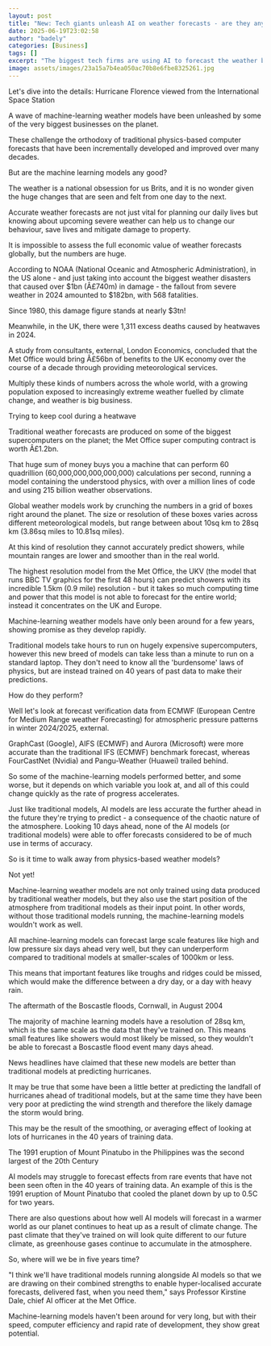 ```yaml
---
layout: post
title: "New: Tech giants unleash AI on weather forecasts - are they any good?"
date: 2025-06-19T23:02:58
author: "badely"
categories: [Business]
tags: []
excerpt: "The biggest tech firms are using AI to forecast the weather but is that better than existing models?"
image: assets/images/23a15a7b4ea050ac70b8e6fbe8325261.jpg
---
```


Let's dive into the details: Hurricane Florence viewed from the International Space Station

A wave of machine-learning weather models have been unleashed by some of the very biggest businesses on the planet.

These challenge the orthodoxy of traditional physics-based computer forecasts that have been incrementally developed and improved over many decades. 

But are the machine learning models any good? 

The weather is a national obsession for us Brits, and it is no wonder given the huge changes that are seen and felt from one day to the next.

Accurate weather forecasts are not just vital for planning our daily lives but knowing about upcoming severe weather can help us to change our behaviour, save lives and mitigate damage to property.

It is impossible to assess the full economic value of weather forecasts globally, but the numbers are huge. 

According to NOAA (National Oceanic and Atmospheric Administration), in the US alone - and just taking into account the biggest weather disasters that caused over $1bn (Â£740m) in damage - the fallout from severe weather in 2024 amounted to $182bn, with 568 fatalities.

Since 1980, this damage figure stands at nearly $3tn! 

Meanwhile, in the UK, there were 1,311 excess deaths caused by heatwaves in 2024.

A study from consultants, external, London Economics, concluded that the Met Office would bring Â£56bn of benefits to the UK economy over the course of a decade through providing meteorological services. 

Multiply these kinds of numbers across the whole world, with a growing population exposed to increasingly extreme weather fuelled by climate change, and weather is big business.

Trying to keep cool during a heatwave

Traditional weather forecasts are produced on some of the biggest supercomputers on the planet; the Met Office super computing contract is worth Â£1.2bn. 

That huge sum of money buys you a machine that can perform 60 quadrillion (60,000,000,000,000,000) calculations per second, running a model containing the understood physics, with over a million lines of code and using 215 billion weather observations. 

Global weather models work by crunching the numbers in a grid of boxes right around the planet. The size or resolution of these boxes varies across different meteorological models, but range between about 10sq km to 28sq km (3.86sq miles to 10.81sq miles).

At this kind of resolution they cannot accurately predict showers, while mountain ranges are lower and smoother than in the real world. 

The highest resolution model from the Met Office, the UKV (the model that runs BBC TV graphics for the first 48 hours) can predict showers with its incredible 1.5km (0.9 mile) resolution - but it takes so much computing time and power that this model is not able to forecast for the entire world; instead it concentrates on the UK and Europe.

Machine-learning weather models have only been around for a few years, showing promise as they develop rapidly. 

Traditional models take hours to run on hugely expensive supercomputers, however this new breed of models can take less than a minute to run on a standard laptop. They don't need to know all the 'burdensome'  laws of physics, but are instead trained on 40 years of past data to make their predictions.

How do they perform? 

Well let's look at forecast verification data from ECMWF (European Centre for Medium Range weather Forecasting) for atmospheric pressure patterns in winter 2024/2025, external.

GraphCast (Google), AIFS (ECMWF) and Aurora (Microsoft) were more accurate than the traditional IFS (ECMWF) benchmark forecast, whereas FourCastNet (Nvidia) and Pangu-Weather (Huawei) trailed behind.

So some of the machine-learning models performed better, and some worse, but it depends on which variable you look at, and all of this could change quickly as the rate of progress accelerates. 

Just like traditional models, AI models are less accurate the further ahead in the future they're trying to predict - a consequence of the chaotic nature of the atmosphere. Looking 10 days ahead, none of the AI models (or traditional models) were able to offer forecasts considered to be of much use in terms of accuracy.    

So is it time to walk away from physics-based weather models? 

Not yet! 

Machine-learning weather models are not only trained using data produced by traditional weather models, but they also use the start position of the atmosphere from traditional models as their input point. In other words, without those traditional models running, the machine-learning models wouldn't work as well.

All machine-learning models can forecast large scale features like high and low pressure six days ahead very well, but they can underperform compared to traditional models at smaller-scales of 1000km or less.

This means that important features like troughs and ridges could be missed, which would make the difference between a dry day, or a day with heavy rain.

The aftermath of the Boscastle floods, Cornwall, in August 2004

The majority of machine learning models have a resolution of 28sq km, which is the same scale as the data that they've trained on. This means small features like showers would most likely be missed, so they wouldn't be able to forecast a Boscastle flood event many days ahead.

News headlines have claimed that these new models are better than traditional models at predicting hurricanes. 

It may be true that some have been a little better at predicting the landfall of hurricanes ahead of traditional models, but at the same time they have been very poor at predicting the wind strength and therefore the likely damage the storm would bring. 

This may be the result of the smoothing, or averaging effect of looking at lots of hurricanes in the 40 years of training data.

The 1991 eruption of Mount Pinatubo in the Philippines was the second largest of the 20th Century

AI models may struggle to forecast effects from rare events that have not been seen often in the 40 years of training data. An example of this is the 1991 eruption of Mount Pinatubo that cooled the planet down by up to 0.5C for two years.

There are also questions about how well AI models will forecast in a warmer world as our planet continues to heat up as a result of climate change. The past climate that they've trained on will look quite different to our future climate, as greenhouse gases continue to accumulate in the atmosphere.

So, where will we be in five years time?

"I think we'll have traditional models running alongside AI models so that we are drawing on their combined strengths to enable hyper-localised accurate forecasts, delivered fast, when you need them," says Professor Kirstine Dale, chief AI officer at the Met Office. 

Machine-learning models haven't been around for very long, but with their speed, computer efficiency and rapid rate of development, they show great potential. 

